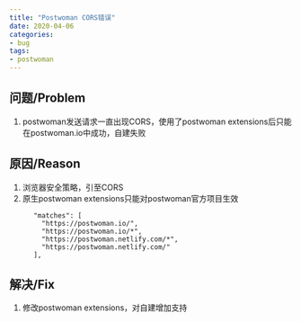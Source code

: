 ```yaml
---
title: "Postwoman CORS错误"
date: 2020-04-06
categories:
- bug
tags:
- postwoman
---
```


## 问题/Problem

1. postwoman发送请求一直出现CORS，使用了postwoman extensions后只能在postwoman.io中成功，自建失败

## 原因/Reason

1. 浏览器安全策略，引至CORS
2. 原生postwoman extensions只能对postwoman官方项目生效

```
      "matches": [
        "https://postwoman.io/",
        "https://postwoman.io/*",
        "https://postwoman.netlify.com/*",
        "https://postwoman.netlify.com/"
      ],
```

## 解决/Fix

1. 修改postwoman extensions，对自建增加支持

